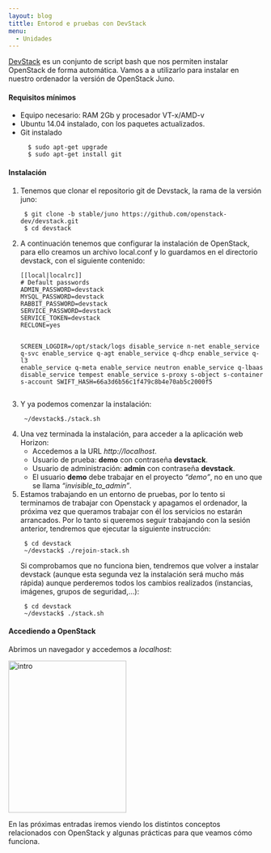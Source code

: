 ```yaml
---
layout: blog
tittle: Entorod e pruebas con DevStack
menu:
  - Unidades
---
```


<a href="http://devstack.org/">DevStack</a> es un conjunto de script bash que nos permiten instalar OpenStack de forma automática. Vamos a a utilizarlo para instalar en nuestro ordenador la versión de OpenStack Juno.


<h4 id="requisitos-mnimos">Requisitos mínimos</h4>
<ul>
	<li>Equipo necesario: RAM 2Gb y procesador VT-x/AMD-v</li>
	<li>Ubuntu 14.04 instalado, con los paquetes actualizados.</li>
	<li>Git instalado
<pre><code>  $ sudo apt-get upgrade
  $ sudo apt-get install git
</code></pre>
</li>
</ul>
<h4 id="instalacin">Instalación</h4>
<ol>
	<li>Tenemos que clonar el repositorio git de Devstack, la rama de la versión juno:
<pre><code> $ git clone -b stable/juno https://github.com/openstack-dev/devstack.git
 $ cd devstack 
</code></pre>
</li>
	<li>A continuación tenemos que configurar la instalación de OpenStack, para ello creamos un  archivo local.conf y lo guardamos en el directorio devstack, con el siguiente contenido:
<pre><code>[[local|localrc]]
# Default passwords
ADMIN_PASSWORD=devstack
MYSQL_PASSWORD=devstack
RABBIT_PASSWORD=devstack
SERVICE_PASSWORD=devstack
SERVICE_TOKEN=devstack
RECLONE=yes

SCREEN_LOGDIR=/opt/stack/logs
disable_service n-net
enable_service q-svc
enable_service q-agt
enable_service q-dhcp
enable_service q-l3
enable_service q-meta
enable_service neutron
enable_service q-lbaas
disable_service tempest
enable_service s-proxy s-object s-container s-account
SWIFT_HASH=66a3d6b56c1f479c8b4e70ab5c2000f5
</code></pre>
</li>
	<li>Y ya podemos comenzar la instalación:
<pre><code> ~/devstack$./stack.sh</code></pre>
</li>
	<li>Una vez terminada la instalación, para acceder a la aplicación web Horizon:
<ul>
	<li>Accedemos a la URL <em>http://localhost</em>.</li>
	<li>Usuario de prueba: <strong>demo</strong> con contraseña <strong>devstack</strong>.</li>
	<li>Usuario de administración: <strong>admin</strong> con contraseña <strong>devstack</strong>.</li>
	<li>El usuario <strong>demo</strong> debe trabajar en el proyecto <em>“demo”</em>, no en uno que se llama <em>“invisible_to_admin”</em>.</li>
</ul>
</li>
	<li>Estamos trabajando en un entorno de pruebas, por lo tento si terminamos de trabajar con Openstack y apagamos el ordenador, la próxima vez que queramos trabajar con él los servicios no estarán arrancados. Por lo tanto si queremos seguir trabajando con la sesión anterior, tendremos que ejecutar la siguiente instrucción:
<pre><code> $ cd devstack
 ~/devstack$ ./rejoin-stack.sh
</code></pre>
Si comprobamos que no funciona bien, tendremos que volver a instalar devstack (aunque esta segunda vez la instalación será mucho más rápida) aunque perderemos todos los cambios realizados (instancias, imágenes, grupos de seguridad,…):
<pre><code> $ cd devstack
 ~/devstack$ ./stack.sh
</code></pre>
</li>
</ol>
<h4> Accediendo a OpenStack</h4>
Abrimos un navegador y accedemos a <em>localhost</em>:

<a class="thumbnail" href="http://www.josedomingo.org/pledin/wp-content/uploads/2014/10/intro.png"><img class="aligncenter wp-image-1048 size-medium" src="http://www.josedomingo.org/pledin/wp-content/uploads/2014/10/intro-233x300.png" alt="intro" width="233" height="300" /></a>

En las próximas entradas iremos viendo los distintos conceptos relacionados con OpenStack y algunas prácticas para que veamos cómo funciona.